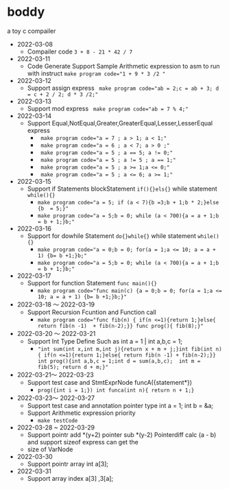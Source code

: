 # boddy
a toy c compailer
- 2022-03-08
  - Compailer code `3 + 8 - 21 * 42 / 7`
- 2022-03-11
  - Code Generate Support Sample Arithmetic expression to asm
    to run with instruct `make program code="1 + 9 * 3 /2 "`
- 2022-03-12
  - Support assign express  ` make program code="ab = 2;c = ab + 3; d = c + 2 / 2; d * 3 /2;"`
- 2022-03-13
    - Support mod express  ` make program code="ab = 7 % 4;"`
- 2022-03-14 
    - Support Equal,NotEqual,Greater,GreaterEqual,Lesser,LesserEqual express  
      - ` make program code="a = 7 ; a > 1; a < 1;"`
      - ` make program code="a = 6 ; a < 7; a > 0 ;"`
      - ` make program code="a = 5 ; a == 5; a != 0;"`
      - ` make program code="a = 5 ; a != 5 ; a == 1;"`
      - ` make program code="a = 5 ; a >= 1;a <= 0;"`
      - ` make program code="a = 5 ; a <= 6; a >= 1;"`
- 2022-03-15
  - Support if Statements blockStatement `if(){}els{}` while statement `while(){}`
    - `make program code="a = 5; if (a < 7){b =3;b + 1;b * 2;}else {b  = 5;}"`
    - `make program code="a = 5;b = 0; while (a < 700){a = a + 1;b = b + 1;}b;"`
- 2022-03-16
    - Support for dowhile Statement `do{}while{}` while statement `while(){}`
        - `make program code="a = 0;b = 0; for(a = 1;a <= 10; a = a + 1) {b= b +1;}b;"`
        - `make program code="a = 5;b = 0; while (a < 700){a = a + 1;b = b + 1;}b;"`
- 2022-03-17
    - Support for function Statement `func main(){}`
        - `make program code="func main(c) {a = 0;b = 0; for(a = 1;a <= 10; a = a + 1) {b= b +1;}b;}"`
- 2022-03-18 ～ 2022-03-19
    - Support Recursion Fcuntion and  Function call
        - `make program code="func fib(n) { if(n <=1){return 1;}else{ return fib(n -1)  + fib(n-2);}} func prog(){ fib(8);}"`
- 2022-03-20 ～ 2022-03-21
    - Support Int Type Define Such as int a = 1 | int a,b,c = 1; 
        - `"int sum(int x,int m,int j){return x + m + j;}int fib(int n) { if(n <=1){return 1;}else{ return fib(n -1) + fib(n-2);}} int prog(){int a,b,c = 1;int d = sum(a,b,c);  int m = fib(5); return d + m;}"`
- 2022-03-21～ 2022-03-23
  - Support test case and StmtExprNode funcA({statement*}) 
    - `prog({int i = 1;}) int funca(int n){ return n + 1;}`
- 2022-03-23～ 2022-03-27
    - Support test case and annotation  pointer type int a = 1; int b = &a;
    - Support Arithmetic expression priority 
        - `make testCode`
- 2022-03-28 ~ 2022-03-29
    - Support pointr add *(y+2) pointer sub *(y-2)  Pointerdiff  calc  (a  - b)  and support sizeof express can get the 
    - size of VarNode
- 2022-03-30
    - Support pointr array int a[3];
- 2022-03-31 
    - Support array index a[3] ,3[a];  